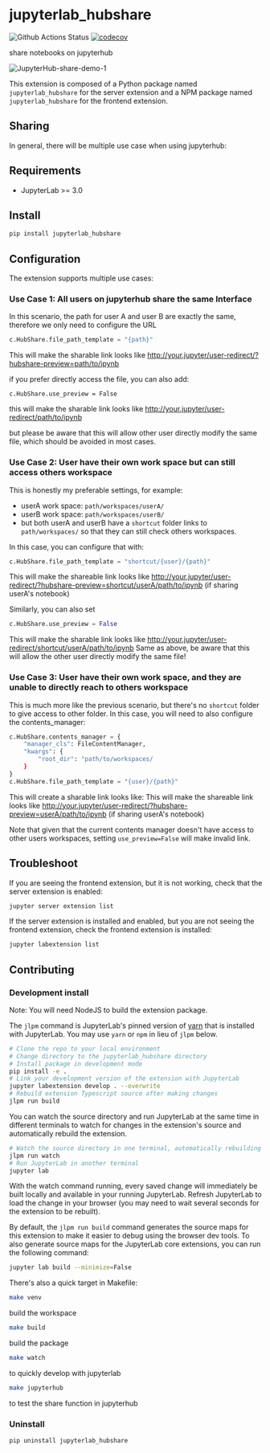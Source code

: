 # jupyterlab_hubshare

![Github Actions Status](https://github.com/lydian/jupyterlab_hubshare/workflows/Build/badge.svg)
[![codecov](https://codecov.io/gh/lydian/jupyterlab_hubshare/branch/master/graph/badge.svg)](https://codecov.io/gh/lydian/jupyterlab_hubshare)

share notebooks on jupyterhub

![JupyterHub-share-demo-_1_](https://user-images.githubusercontent.com/678485/112790349-03a7b400-9014-11eb-9ef4-ad8072614b50.gif)



This extension is composed of a Python package named `jupyterlab_hubshare`
for the server extension and a NPM package named `jupyterlab_hubshare`
for the frontend extension.

## Sharing

In general, there will be multiple use case when using jupyterhub:


## Requirements

* JupyterLab >= 3.0

## Install

```bash
pip install jupyterlab_hubshare
```

## Configuration
The extension supports multiple use cases:

### Use Case 1: All users on jupyterhub share the same Interface
In this scenario, the path for user A and user B are exactly the same, therefore we only need to configure the URL

```python
c.HubShare.file_path_template = "{path}"
```
This will make the sharable link looks like http://your.jupyter/user-redirect/?hubshare-preview=path/to/ipynb

if you prefer directly access the file, you can also add:
```
c.HubShare.use_preview = False
```
this will make the sharable link looks like http://your.jupyter/user-redirect/path/to/ipynb

but please be aware that this will allow other user directly modify the same file, which should be avoided in most cases.

### Use Case 2: User have their own work space but can still access others workspace
This is honestly my preferable settings, for example:

- userA work space: `path/workspaces/userA/`
- userB work space: `path/workspaces/userB/`
- but both userA and userB have a `shortcut` folder links to `path/workspaces/` so that they can still check others workspaces.

In this case, you can configure that with:
```python
c.HubShare.file_path_template = "shortcut/{user}/{path}"
```
This will make the shareable link looks like http://your.jupyter/user-redirect/?hubshare-preview=shortcut/userA/path/to/ipynb
(if sharing userA's notebook)

Similarly, you can also set
```python
c.HubShare.use_preview = False
```
This will make the sharable link looks like http://your.jupyter/user-redirect/shortcut/userA/path/to/ipynb
Same as above, be aware that this will allow the other user directly modify the same file!
### Use Case 3: User have their own work space, and they are unable to directly reach to others workspace
This is much more like the previous scenario, but there's no `shortcut` folder to give access to other folder.
In this case, you will need to also configure the contents_manager:
```python
c.HubShare.contents_manager = {
    "manager_cls": FileContentManager,
    "kwargs": {
        "root_dir": "path/to/workspaces/
    }
}
c.HubShare.file_path_template = "{user}/{path}"
```
This will create a sharable link looks like:
This will make the shareable link looks like http://your.jupyter/user-redirect/?hubshare-preview=userA/path/to/ipynb
(if sharing userA's notebook)

Note that given that the current contents manager doesn't have access to other users workspaces, setting `use_preview=False` will make invalid link.


## Troubleshoot

If you are seeing the frontend extension, but it is not working, check
that the server extension is enabled:

```bash
jupyter server extension list
```

If the server extension is installed and enabled, but you are not seeing
the frontend extension, check the frontend extension is installed:

```bash
jupyter labextension list
```


## Contributing

### Development install

Note: You will need NodeJS to build the extension package.

The `jlpm` command is JupyterLab's pinned version of
[yarn](https://yarnpkg.com/) that is installed with JupyterLab. You may use
`yarn` or `npm` in lieu of `jlpm` below.

```bash
# Clone the repo to your local environment
# Change directory to the jupyterlab_hubshare directory
# Install package in development mode
pip install -e .
# Link your development version of the extension with JupyterLab
jupyter labextension develop . --overwrite
# Rebuild extension Typescript source after making changes
jlpm run build
```

You can watch the source directory and run JupyterLab at the same time in different terminals to watch for changes in the extension's source and automatically rebuild the extension.

```bash
# Watch the source directory in one terminal, automatically rebuilding when needed
jlpm run watch
# Run JupyterLab in another terminal
jupyter lab
```

With the watch command running, every saved change will immediately be built locally and available in your running JupyterLab. Refresh JupyterLab to load the change in your browser (you may need to wait several seconds for the extension to be rebuilt).

By default, the `jlpm run build` command generates the source maps for this extension to make it easier to debug using the browser dev tools. To also generate source maps for the JupyterLab core extensions, you can run the following command:

```bash
jupyter lab build --minimize=False
```

There's also a quick target in Makefile:
```bash
make venv
```
build the workspace
```bash
make build
```
build the package
```bash
make watch
```
to quickly develop with jupyterlab
```bash
make jupyterhub
```
to test the share function in jupyterhub


### Uninstall

```bash
pip uninstall jupyterlab_hubshare
```
